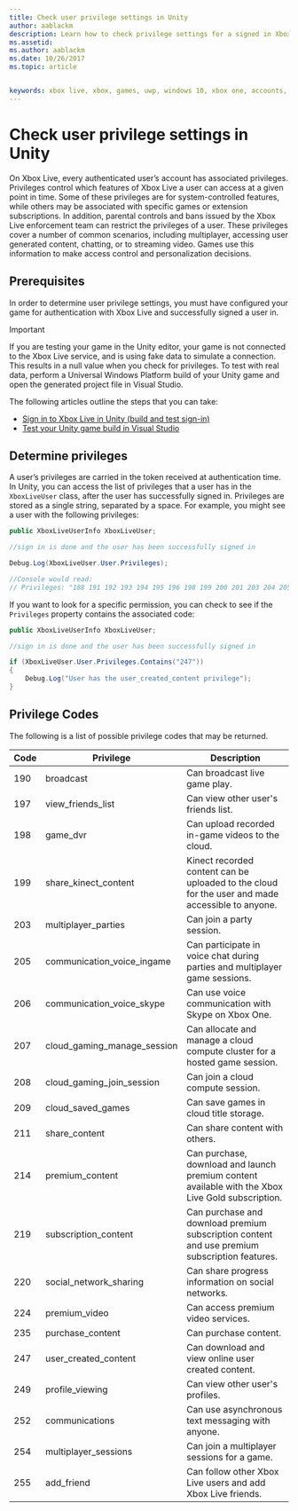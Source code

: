 ```yaml
---
title: Check user privilege settings in Unity
author: aablackm
description: Learn how to check privilege settings for a signed in Xbox Live account.
ms.assetid:
ms.author: aablackm
ms.date: 10/26/2017
ms.topic: article


keywords: xbox live, xbox, games, uwp, windows 10, xbox one, accounts, test accounts, parental controls, user privileges, enforcement bans, upsell
---
```

# Check user privilege settings in Unity
On Xbox Live, every authenticated user’s account has associated privileges. Privileges control which features of Xbox Live a user can access at a given point in time. Some of these privileges are for system-controlled features, while others may be associated with specific games or extension subscriptions. In addition, parental controls and bans issued by the Xbox Live enforcement team can restrict the privileges of a user. These privileges cover a number of common scenarios, including multiplayer, accessing user generated content, chatting, or to streaming video. Games use this information to make access control and personalization decisions.

## Prerequisites
In order to determine user privilege settings, you must have configured your game for authentication with Xbox Live and successfully signed a user in.

>[!IMPORTANT]
> If you are testing your game in the Unity editor, your game is not connected to the Xbox Live service, and is using fake data to simulate a connection. This results in a null value when you check for privileges. To test with real data, perform a Universal Windows Platform build of your Unity game and open the generated project file in Visual Studio.

The following articles outline the steps that you can take:

* [Sign in to Xbox Live in Unity (build and test sign-in)](unity-prefabs-and-sign-in.md#build-and-test-sign-in)
* [Test your Unity game build in Visual Studio](test-visual-studio-build.md)

## Determine privileges
A user’s privileges are carried in the token received at authentication time. In Unity, you can access the list of privileges that a user has in the `XboxLiveUser` class, after the user has successfully signed in. Privileges are stored as a single string, separated by a space. For example, you might see a user with the following privileges:

```csharp
public XboxLiveUserInfo XboxLiveUser;

//sign in is done and the user has been successfully signed in

Debug.Log(XboxLiveUser.User.Privileges);

//Console would read:
// Privileges: "188 191 192 193 194 195 196 198 199 200 201 203 204 205 206 207 208 211 214 215 216 217 220 224 227 228 235 238 245 247 249 252 254 255"
```

If you want to look for a specific permission, you can check to see if the `Privileges` property contains the associated code:

```csharp
public XboxLiveUserInfo XboxLiveUser;

//sign in is done and the user has been successfully signed in

if (XboxLiveUser.User.Privileges.Contains("247"))
{
    Debug.Log("User has the user_created_content privilege");
}
```

## Privilege Codes
The following is a list of possible privilege codes that may be returned.

| Code  | Privilege  | Description   |
|------ |-----------------------------  |-------------------    |
| 190   | broadcast             | Can broadcast live game play.     |
| 197   | view_friends_list     | Can view other user's friends list.   |
| 198   | game_dvr              | Can upload recorded in-game videos to the cloud.      |
| 199   | share_kinect_content          | Kinect recorded content can be uploaded to the cloud for the user and made accessible to anyone. |
| 203   | multiplayer_parties           | Can join a party session.     |
| 205   | communication_voice_ingame    | Can participate in voice chat during parties and multiplayer game sessions.    |
| 206   | communication_voice_skype     | Can use voice communication with Skype on Xbox One.   |
| 207   | cloud_gaming_manage_session   | Can allocate and manage a cloud compute cluster for a hosted game session.    |
| 208   | cloud_gaming_join_session     | Can join a cloud compute session.     |
| 209   | cloud_saved_games     | Can save games in cloud title storage.    |
| 211   | share_content     | Can share content with others.    |
| 214   | premium_content   | Can purchase, download and launch premium content available with the Xbox Live Gold subscription.     |
| 219   | subscription_content  | Can purchase and download premium subscription content and use premium subscription features.     |
| 220   | social_network_sharing    | Can share progress information on social networks.    |
| 224   | premium_video     | Can access premium video services.    |
| 235   | purchase_content  | Can purchase content.     |
| 247   | user_created_content  | Can download and view online user created content.    |
| 249   | profile_viewing   | Can view other user's profiles.   |
| 252   | communications    | Can use asynchronous text messaging with anyone.    |
| 254   | multiplayer_sessions  | Can join a multiplayer sessions for a game.   |
| 255   | add_friend    | Can follow other Xbox Live users and add Xbox Live friends.   |
